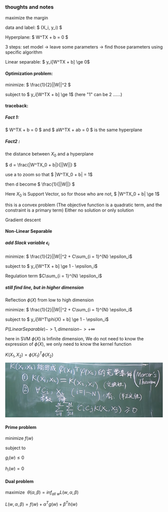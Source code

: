 ### thoughts and notes

maximize the margin

data and label: $ (X_i, y_i) $

Hyperplane: $ W^TX + b = 0 $

3 steps: set model -> leave some parameters -> find those parameters using specific algorithm

Linear separable: $ y_i[W^TX + b] \ge 0$

#### Optimization problem:
minimize: $ \frac{1}{2}||W||^2 $

subject to $ y_i[W^TX + b] \ge 1$
(here "1" can be 2 ......)
#### traceback:

##### Fact 1:

$ W^TX + b = 0 $ and $ aW^TX + ab = 0 $ is the same hyperplane 

##### Fact2 :

the distance between $X_0$ and a hyperplane

$ d = \frac{|W^TX_0 + b|}{||W||} $ 

use a to zoom so that $ |W^TX_0 + b|  = 1$ 

then d become $ \frac{1}{||W||} $ 

Here $X_0$ is Support Vector, so for those who are not, $ |W^TX_0 + b|  \ge 1$ 

this is a convex problem
(The objective function is a quadratic term, and the constraint is a primary term)
Either no solution or only solution

Gradient descent

#### Non-Linear Separable

##### add Slack variable $\epsilon_i$

minimize: $ \frac{1}{2}||W||^2  + C\sum_{i = 1}^{N} \epsilon_i$

subject to $ y_i[W^TX + b] \ge 1 - \epsilon_i$

Regulation term $C\sum_{i = 1}^{N} \epsilon_i$

##### still find line, but in higher dimension

Reflection $\phi(X)$ from low to high dimension

minimize: $ \frac{1}{2}||W||^2  + C\sum_{i = 1}^{N} \epsilon_i$

subject to $ y_i[W^T\phi(X) + b] \ge 1 - \epsilon_i$

$P(Linear Separable) -> 1,  dimension -> +\infty$

here in SVM $\phi(X)$ is Infinite dimension,
We do not need to know the expression of $\phi(X)$, we only need to know the kernel function 

$K(X_1, X_2) = \phi(X_1)^T \phi(X_2)$

![alt text](<Sufficient and necessary condition of Kernel function.png>)

#### Prime problem
minimize $f(w)$

subject to 

$g_i(w)\le 0$

$h_i(w)=0$

#### Dual problem
maximize $\ \theta(\alpha, \beta) = inf_{all \ w}{L(w, \alpha, \beta)}$

$L(w, \alpha, \beta) = f(w) + \alpha^Tg(w) + \beta^Th(w)$


